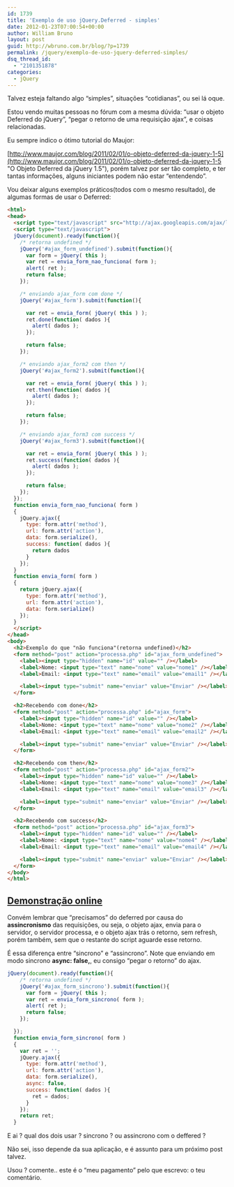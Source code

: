 ```yaml
---
id: 1739
title: 'Exemplo de uso jQuery.Deferred - simples'
date: 2012-01-23T07:00:54+00:00
author: William Bruno
layout: post
guid: http://wbruno.com.br/blog/?p=1739
permalink: /jquery/exemplo-de-uso-jquery-deferred-simples/
dsq_thread_id:
  - "2101351878"
categories:
  - jQuery
---
```

Talvez esteja faltando algo &#8220;simples&#8221;, situações &#8220;cotidianas&#8221;, ou sei lá oque.

<!--more-->



Estou vendo muitas pessoas no fórum com a mesma dúvida: &#8220;usar o objeto Deferred do jQuery&#8221;, &#8220;pegar o retorno de uma requisição ajax&#8221;, e coisas relacionadas.

Eu sempre indico o ótimo tutorial do Maujor:

[http://www.maujor.com/blog/2011/02/01/o-objeto-deferred-da-jquery-1-5](http://www.maujor.com/blog/2011/02/01/o-objeto-deferred-da-jquery-1-5 "O Objeto Deferred da jQuery 1.5"), porém talvez por ser tão completo, e ter tantas informações, alguns iniciantes podem não estar &#8220;entendendo&#8221;.

Vou deixar alguns exemplos práticos(todos com o mesmo resultado), de algumas formas de usar o Deferred:

``` html
<html>
<head>
  <script type="text/javascript" src="http://ajax.googleapis.com/ajax/libs/jquery/1.7.1/jquery.min.js"></script>
  <script type="text/javascript">
  jQuery(document).ready(function(){
    /* retorna undefined */
    jQuery('#ajax_form_undefined').submit(function(){
      var form = jQuery( this );
      var ret = envia_form_nao_funciona( form );
      alert( ret );
      return false;
    });

    /* enviando ajax_form com done */
    jQuery('#ajax_form').submit(function(){

      var ret = envia_form( jQuery( this ) );
      ret.done(function( dados ){
        alert( dados );
      });

      return false;
    });

    /* enviando ajax_form2 com then */
    jQuery('#ajax_form2').submit(function(){

      var ret = envia_form( jQuery( this ) );
      ret.then(function( dados ){
        alert( dados );
      });

      return false;
    });

    /* enviando ajax_form3 com success */
    jQuery('#ajax_form3').submit(function(){

      var ret = envia_form( jQuery( this ) );
      ret.success(function( dados ){
        alert( dados );
      });

      return false;
    });
  });
  function envia_form_nao_funciona( form )
  {
    jQuery.ajax({
      type: form.attr('method'),
      url: form.attr('action'),
      data: form.serialize(),
      success: function( dados ){
        return dados
      }
    });
  }
  function envia_form( form )
  {
    return jQuery.ajax({
      type: form.attr('method'),
      url: form.attr('action'),
      data: form.serialize()
    });
  }
  </script>
</head>
<body>
  <h2>Exemplo do que "não funciona"(retorna undefined)</h2>
  <form method="post" action="processa.php" id="ajax_form_undefined">
    <label><input type="hidden" name="id" value="" /></label>
    <label>Nome: <input type="text" name="nome" value="nome1" /></label>
    <label>Email: <input type="text" name="email" value="email1" /></label>

    <label><input type="submit" name="enviar" value="Enviar" /></label>
  </form>

  <h2>Recebendo com done</h2>
  <form method="post" action="processa.php" id="ajax_form">
    <label><input type="hidden" name="id" value="" /></label>
    <label>Nome: <input type="text" name="nome" value="nome2" /></label>
    <label>Email: <input type="text" name="email" value="email2" /></label>

    <label><input type="submit" name="enviar" value="Enviar" /></label>
  </form>

  <h2>Recebendo com then</h2>
  <form method="post" action="processa.php" id="ajax_form2">
    <label><input type="hidden" name="id" value="" /></label>
    <label>Nome: <input type="text" name="nome" value="nome3" /></label>
    <label>Email: <input type="text" name="email" value="email3" /></label>

    <label><input type="submit" name="enviar" value="Enviar" /></label>
  </form>

  <h2>Recebendo com success</h2>
  <form method="post" action="processa.php" id="ajax_form3">
    <label><input type="hidden" name="id" value="" /></label>
    <label>Nome: <input type="text" name="nome" value="nome4" /></label>
    <label>Email: <input type="text" name="email" value="email4" /></label>

    <label><input type="submit" name="enviar" value="Enviar" /></label>
  </form>
</body>
</html>
```

## <a href="http://wbruno.com.br/scripts/ajax_form_deferred.html" target="_blank">Demonstração online</a>

Convém lembrar que &#8220;precisamos&#8221; do deferred por causa do **assincronismo** das requisições, ou seja, o objeto ajax, envia para o servidor, o servidor processa, e o objeto ajax trás o retorno, sem refresh, porém também, sem que o restante do script aguarde esse retorno.

É essa diferença entre &#8220;sincrono&#8221; e &#8220;assincrono&#8221;. Note que enviando em modo sincrono **async: false,**, eu consigo &#8220;pegar o retorno&#8221; do ajax.

``` js
jQuery(document).ready(function(){
    /* retorna undefined */
    jQuery('#ajax_form_sincrono').submit(function(){
      var form = jQuery( this );
      var ret = envia_form_sincrono( form );
      alert( ret );
      return false;
    });

  });
  function envia_form_sincrono( form )
  {
    var ret = '';
    jQuery.ajax({
      type: form.attr('method'),
      url: form.attr('action'),
      data: form.serialize(),
      async: false,
      success: function( dados ){
        ret = dados;
      }
    });
    return ret;
  }
```

E ai ? qual dos dois usar ? sincrono ? ou assincrono com o deffered ?

Não sei, isso depende da sua aplicação, e é assunto para um próximo post talvez.

Usou ? comente.. este é o &#8220;meu pagamento&#8221; pelo que escrevo: o teu comentário.
